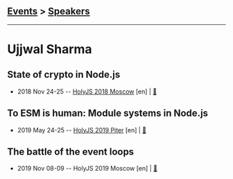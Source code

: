 ## [Events](../README.md) > [Speakers](../speakers.md)
---

# Ujjwal Sharma

## State of crypto in Node.js
- 2018 Nov 24-25 -- [HolyJS 2018 Moscow](https://www.youtube.com/watch?v=8oWCX1dqZ-k) [en] | [:notebook:](https://assets.ctfassets.net/nn534z2fqr9f/41ds97ACOkSouGWAUecqeI/3dae96801e0d7ea60d334c27a8db6844/Ujjwal_Sharma_State_of_crypto_in_Node.js.pdf)  
## To ESM is human: Module systems in Node.js
- 2019 May 24-25 -- [HolyJS 2019 Piter](https://youtu.be/LJbOQ4m3_oM) [en] | [:notebook:](https://downloads.ctfassets.net/nn534z2fqr9f/KnwMpDa0JMqmawXnBx0Ky/3f45eb73894fcdf5ac24eead2301a085/Ujjwal_Sharma_To_ESM_is_human_Module_systems_in_Node.js.pdf)  
## The battle of the event loops
- 2019 Nov 08-09 -- HolyJS 2019 Moscow [en] | [:notebook:](https://assets.ctfassets.net/nn534z2fqr9f/6DqsijpIFGq2QorhLsC1EZ/f5eca142f52f68fd5efc351eba3b853f/The_battle_of_the_event_loops_copy_2.pdf)  
